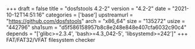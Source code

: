 +++
draft = false
title = "dosfstools 4.2-2"
version = "4.2-2"
date = "2021-10-12T14:51:16"
categories = ['base']
upstreamurl = "https://github.com/dosfstools"
arch = "x86_64"
size = "135272"
usize = "442796"
sha1sum = "d5f586158957b8c8e248e848e407cfa6032c90c4"
depends = "['glibc>=2.3.4', 'bash>=4.3_042-5', 'libsystemd>=242']"
+++
FAT/FAT32/VFAT filesystem checker